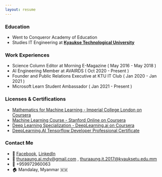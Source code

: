 ```yaml
---
layout: resume
---
```

### Education

- Went to Conqueror Academy of Education
- Studies IT Engineering at [**Kyaukse Technological University**](https://www.kyauksetu.edu.mm/)

### Work Experiences

- Science Column Editor at Morning E-Magazine ( May 2016 - May 2018 )
- AI Engineering Member at AVAIRDS ( Oct 2020 - Present )
- Founder and Public Relations Executive at KTU IT Club ( Jan 2020 - Jan 2021 )
- Microsoft Learn Student Ambassador ( Jan 2021 - Present )

### Licenses & Certifications

- [Mathematics for Machine Learning - Imperial College London on Coursera](https://www.coursera.org/account/accomplishments/specialization/certificate/HLKJS7S6CL5U)
- [Machine Learning Course - Stanford Online on Coursera](https://www.coursera.org/account/accomplishments/certificate/UR5GRU4TVGG5)
- [Deep Learning Specialization - DeepLearning.ai on Coursera](https://www.coursera.org/account/accomplishments/specialization/certificate/XXKRZ3HYNUL5)
- [DeepLearning.AI Tensorflow Developer Professional Certificate](https://www.coursera.org/account/accomplishments/specialization/certificate/28ZKMPT9UDHA)

### Contact Me

- 👋 [Facebook](http://www.facebook.com/thura1601), [LinkedIn](https://www.linkedin.com/in/thura-aung/)
- 📧 thuraaung.ai.mdy@gmail.com , thuraaung.it.2017@kyauksetu.edu.mm 
- 📱 +959972960063
- 🏠 Mandalay, Myanmar 🇲🇲
